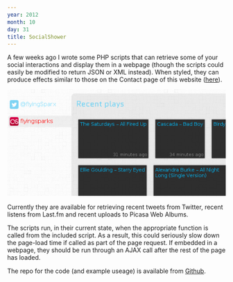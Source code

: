 ```yaml
---
year: 2012
month: 10
day: 31
title: SocialShower
---
```


<p>
A few weeks ago I wrote some PHP scripts that can retrieve some of your social interactions and display them in a webpage (though the 
scripts could easily be modified to return JSON or XML instead). When styled, they can produce effects similar to those on the Contact
page of this website (<a href="#contact">here</a>).</p>

<img src="/static/blog-media/socialshower_image.png" alt="SocialShower" class="blog-image"/>

<p>Currently they are available for retrieving recent tweets from Twitter, recent listens from Last.fm and recent uploads to Picasa Web 
Albums.</p>

<p>The scripts run, in their current state, when the appropriate function is called from the included script. As a result, this could seriously slow down the page-load time if called as part of the page request.
If embedded in a webpage, they should be run through an AJAX call after the rest of the page has loaded.</p>

<p>The repo for the code (and example useage) is available from <a href="https://github.com/flyingsparx/SocialShower" target="_blank">Github</a>.</p>